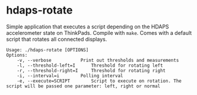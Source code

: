 # hdaps-rotate

Simple application that executes a script depending on the HDAPS accelerometer state on ThinkPads. Compile with `make`. Comes with a default script that rotates all connected displays.


```
Usage: ./hdaps-rotate [OPTIONS]
Options:
	-v, --verbose			Print out thresholds and measurements
	-l, --threshold-left=I		Threshold for rotating left
	-r, --threshold-right=I		Threshold for rotating right
	-i, --interval=i		Polling interval
	-e, --execute=SCRIPT		Script to execute on rotation. The script will be passed one parameter: left, right or normal
```